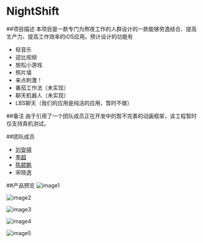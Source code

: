 # NightShift  

##项目描述
本项目是一款专门为熬夜工作的人群设计的一款能够劳逸结合、提高生产力、提高工作效率的iOS应用。预计设计的功能有  

* 轻音乐
* 逗比视频
* 放松小游戏
* 照片墙
* 来点刺激！
* 番茄工作法（未实现）
* 聊天机器人（未实现）
* LBS聊天（我们的应用是纯洁的应用，暂时不做）

##备注
由于引用了一个团队成员正在开发中的暂不完善的动画框架，该工程暂时仅支持真机测试。

##团队成员
* [刘安褀](https://github.com/BersL)
* [李超](https://github.com/lchaooo)
* [陈颖鹏](https://github.com/penchan1218)
* 宋晓逸

##产品预览
![image1](https://github.com/penchan1218/NightShift/blob/master/IMG_5602.PNG?raw=true)

![image2](https://github.com/penchan1218/NightShift/blob/master/IMG_5603.PNG?raw=true)

![image3](https://github.com/penchan1218/NightShift/blob/master/IMG_5604.PNG?raw=true)

![image4](https://github.com/penchan1218/NightShift/blob/master/IMG_5605.PNG?raw=true)

![image5](https://github.com/penchan1218/NightShift/blob/master/IMG_5606.PNG?raw=true)